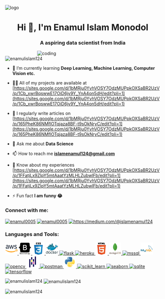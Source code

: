 ![logo](https://www.ubs.com/content/dam/ubs/microsites/artificial-intelligence/img-chapter-two-header.gif)
<h1 align="center">Hi 👋, I'm Enamul Islam Monodol</h1>
<h3 align="center">A aspiring data scientist from India</h3>

<img align="right" alt="coding" width="400" src="https://user-images.githubusercontent.com/107349947/204754236-b3e4a7f8-3218-495b-bf62-d8f67a40dabf.png">

<p align="left"> <img src="https://komarev.com/ghpvc/?username=enamulislam124&label=Profile%20views&color=0e75b6&style=flat" alt="enamulislam124" /> </p>

- 🌱 I’m currently learning **Deep Learning, Machine Learning, Computer Vision etc.**

- 👨‍💻 All of my projects are available at [https://sites.google.com/d/1bMRju0YvhVOSY7OdzMUPpkOXSaBR2UzV/p/1Cb_xwrBqswwE17OiD6jy9Y_YnA4on5dH/edit?pli=1](https://sites.google.com/d/1bMRju0YvhVOSY7OdzMUPpkOXSaBR2UzV/p/1Cb_xwrBqswwE17OiD6jy9Y_YnA4on5dH/edit?pli=1)

- 📝 I regularly write articles on [https://sites.google.com/d/1bMRju0YvhVOSY7OdzMUPpkOXSaBR2UzV/p/165PheK86NMflOTqjaza8BF-t9sOkNryC/edit?pli=1](https://sites.google.com/d/1bMRju0YvhVOSY7OdzMUPpkOXSaBR2UzV/p/165PheK86NMflOTqjaza8BF-t9sOkNryC/edit?pli=1)

- 💬 Ask me about **Data Science**

- 📫 How to reach me **islamenamul124@gmail.com**

- 📄 Know about my experiences [https://sites.google.com/d/1bMRju0YvhVOSY7OdzMUPpkOXSaBR2UzV/p/1FFatjLx9ZIpY5mtAaatYzMLHLZubwlFb/edit?pli=1](https://sites.google.com/d/1bMRju0YvhVOSY7OdzMUPpkOXSaBR2UzV/p/1FFatjLx9ZIpY5mtAaatYzMLHLZubwlFb/edit?pli=1)

- ⚡ Fun fact **I am funny 😂**

<h3 align="left">Connect with me:</h3>
<p align="left">
<a href="https://fb.com/enamul0005" target="blank"><img align="center" src="https://raw.githubusercontent.com/rahuldkjain/github-profile-readme-generator/master/src/images/icons/Social/facebook.svg" alt="enamul0005" height="30" width="40" /></a>
<a href="https://instagram.com/enamul0005" target="blank"><img align="center" src="https://raw.githubusercontent.com/rahuldkjain/github-profile-readme-generator/master/src/images/icons/Social/instagram.svg" alt="enamul0005" height="30" width="40" /></a>
<a href="https://medium.com/https://medium.com/@islamenamul124" target="blank"><img align="center" src="https://raw.githubusercontent.com/rahuldkjain/github-profile-readme-generator/master/src/images/icons/Social/medium.svg" alt="https://medium.com/@islamenamul124" height="30" width="40" /></a>
</p>

<h3 align="left">Languages and Tools:</h3>
<p align="left"> <a href="https://aws.amazon.com" target="_blank" rel="noreferrer"> <img src="https://raw.githubusercontent.com/devicons/devicon/master/icons/amazonwebservices/amazonwebservices-original-wordmark.svg" alt="aws" width="40" height="40"/> </a> <a href="https://getbootstrap.com" target="_blank" rel="noreferrer"> <img src="https://raw.githubusercontent.com/devicons/devicon/master/icons/bootstrap/bootstrap-plain-wordmark.svg" alt="bootstrap" width="40" height="40"/> </a> <a href="https://www.w3schools.com/css/" target="_blank" rel="noreferrer"> <img src="https://raw.githubusercontent.com/devicons/devicon/master/icons/css3/css3-original-wordmark.svg" alt="css3" width="40" height="40"/> </a> <a href="https://www.docker.com/" target="_blank" rel="noreferrer"> <img src="https://raw.githubusercontent.com/devicons/devicon/master/icons/docker/docker-original-wordmark.svg" alt="docker" width="40" height="40"/> </a> <a href="https://flask.palletsprojects.com/" target="_blank" rel="noreferrer"> <img src="https://www.vectorlogo.zone/logos/pocoo_flask/pocoo_flask-icon.svg" alt="flask" width="40" height="40"/> </a> <a href="https://heroku.com" target="_blank" rel="noreferrer"> <img src="https://www.vectorlogo.zone/logos/heroku/heroku-icon.svg" alt="heroku" width="40" height="40"/> </a> <a href="https://www.w3.org/html/" target="_blank" rel="noreferrer"> <img src="https://raw.githubusercontent.com/devicons/devicon/master/icons/html5/html5-original-wordmark.svg" alt="html5" width="40" height="40"/> </a> <a href="https://www.mongodb.com/" target="_blank" rel="noreferrer"> <img src="https://raw.githubusercontent.com/devicons/devicon/master/icons/mongodb/mongodb-original-wordmark.svg" alt="mongodb" width="40" height="40"/> </a> <a href="https://www.microsoft.com/en-us/sql-server" target="_blank" rel="noreferrer"> <img src="https://www.svgrepo.com/show/303229/microsoft-sql-server-logo.svg" alt="mssql" width="40" height="40"/> </a> <a href="https://www.mysql.com/" target="_blank" rel="noreferrer"> <img src="https://raw.githubusercontent.com/devicons/devicon/master/icons/mysql/mysql-original-wordmark.svg" alt="mysql" width="40" height="40"/> </a> <a href="https://opencv.org/" target="_blank" rel="noreferrer"> <img src="https://www.vectorlogo.zone/logos/opencv/opencv-icon.svg" alt="opencv" width="40" height="40"/> </a> <a href="https://pandas.pydata.org/" target="_blank" rel="noreferrer"> <img src="https://raw.githubusercontent.com/devicons/devicon/2ae2a900d2f041da66e950e4d48052658d850630/icons/pandas/pandas-original.svg" alt="pandas" width="40" height="40"/> </a> <a href="https://postman.com" target="_blank" rel="noreferrer"> <img src="https://www.vectorlogo.zone/logos/getpostman/getpostman-icon.svg" alt="postman" width="40" height="40"/> </a> <a href="https://www.python.org" target="_blank" rel="noreferrer"> <img src="https://raw.githubusercontent.com/devicons/devicon/master/icons/python/python-original.svg" alt="python" width="40" height="40"/> </a> <a href="https://scikit-learn.org/" target="_blank" rel="noreferrer"> <img src="https://upload.wikimedia.org/wikipedia/commons/0/05/Scikit_learn_logo_small.svg" alt="scikit_learn" width="40" height="40"/> </a> <a href="https://seaborn.pydata.org/" target="_blank" rel="noreferrer"> <img src="https://seaborn.pydata.org/_images/logo-mark-lightbg.svg" alt="seaborn" width="40" height="40"/> </a> <a href="https://www.sqlite.org/" target="_blank" rel="noreferrer"> <img src="https://www.vectorlogo.zone/logos/sqlite/sqlite-icon.svg" alt="sqlite" width="40" height="40"/> </a> <a href="https://www.tensorflow.org" target="_blank" rel="noreferrer"> <img src="https://www.vectorlogo.zone/logos/tensorflow/tensorflow-icon.svg" alt="tensorflow" width="40" height="40"/> </a> </p>

<p><img align="left" src="https://github-readme-stats.vercel.app/api/top-langs?username=enamulislam124&show_icons=true&locale=en&layout=compact" alt="enamulislam124" /></p>

<p>&nbsp;<img align="center" src="https://github-readme-stats.vercel.app/api?username=enamulislam124&show_icons=true&locale=en" alt="enamulislam124" /></p>

<p><img align="center" src="https://github-readme-streak-stats.herokuapp.com/?user=enamulislam124&" alt="enamulislam124" /></p>
